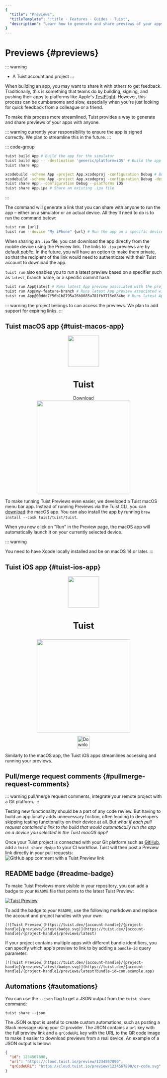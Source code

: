 ```yaml
---
{
  "title": "Previews",
  "titleTemplate": ":title · Features · Guides · Tuist",
  "description": "Learn how to generate and share previews of your apps with anyone."
}
---
```

# Previews {#previews}

::: warning
- A <LocalizedLink href="/guides/server/accounts-and-projects">Tuist account and project</LocalizedLink>
:::

When building an app, you may want to share it with others to get feedback.
Traditionally, this is something that teams do by building, signing, and pushing
their apps to platforms like Apple's
[TestFlight](https://developer.apple.com/testflight/). However, this process can
be cumbersome and slow, especially when you're just looking for quick feedback
from a colleague or a friend.

To make this process more streamlined, Tuist provides a way to generate and
share previews of your apps with anyone.

::: warning
currently your responsibility to ensure the app is signed correctly. We plan
to streamline this in the future.
:::

::: code-group
```bash [Tuist Project]
tuist build App # Build the app for the simulator
tuist build App -- -destination 'generic/platform=iOS' # Build the app for the device
tuist share App
```
```bash [Xcode Project]
xcodebuild -scheme App -project App.xcodeproj -configuration Debug # Build the app for the simulator
xcodebuild -scheme App -project App.xcodeproj -configuration Debug -destination 'generic/platform=iOS' # Build the app for the device
tuist share App --configuration Debug --platforms iOS
tuist share App.ipa # Share an existing .ipa file
```
:::

The command will generate a link that you can share with anyone to run the app –
either on a simulator or an actual device. All they'll need to do is to run the
command below:

```bash
tuist run {url}
tuist run --device "My iPhone" {url} # Run the app on a specific device
```

When sharing an `.ipa` file, you can download the app directly from the mobile
device using the Preview link. The links to `.ipa` previews are by default
_public_. In the future, you will have an option to make them private, so that
the recipient of the link would need to authenticate with their Tuist account to
download the app.

`tuist run` also enables you to run a latest preview based on a specifier such
as `latest`, branch name, or a specific commit hash:

```bash
tuist run App@latest # Runs latest App preview associated with the project's default branch
tuist run App@my-feature-branch # Runs latest App preview associated with a given branch
tuist run App@00dde7f56b1b8795a26b8085a781fb3715e834be # Runs latest App preview associated with a given git commit sha
```

::: warning
the project belongs to can access the previews. We plan to add support for
expiring links.
:::

## Tuist macOS app {#tuist-macos-app}

<div style="display: flex; flex-direction: column; align-items: center;">
    <img src="/logo.png" style="height: 100px;" />
    <h1>Tuist</h1>
    <a href="https://tuist.dev/download" style="text-decoration: none;">Download</a>
    <img src="/images/guides/features/menu-bar-app.png" style="width: 300px;" />
</div>

To make running Tuist Previews even easier, we developed a Tuist macOS menu bar
app. Instead of running Previews via the Tuist CLI, you can
[download](https://tuist.dev/download) the macOS app. You can also install the
app by running `brew install --cask tuist/tuist/tuist`.

When you now click on "Run" in the Preview page, the macOS app will
automatically launch it on your currently selected device.

::: warning

You need to have Xcode locally installed and be on macOS 14 or later.
:::

## Tuist iOS app {#tuist-ios-app}

<div style="display: flex; flex-direction: column; align-items: center;">
    <img src="/images/guides/features/ios-icon.png" style="height: 100px;" />
    <h1 style="padding-top: 2px;">Tuist</h1>
    <img src="/images/guides/features/tuist-app.png" style="width: 300px; padding-top: 8px;" />
    <a href="https://apps.apple.com/us/app/tuist/id6748460335" target="_blank" style="padding-top: 10px;">
        <img src="https://developer.apple.com/assets/elements/badges/download-on-the-app-store.svg" alt="Download on the App Store" style="height: 40px;">
    </a>
</div>

Similarly to the macOS app, the Tuist iOS apps streamlines accessing and running
your previews.

## Pull/merge request comments {#pullmerge-request-comments}

::: warning
pull/merge request comments, integrate your
<LocalizedLink href="/guides/server/accounts-and-projects">remote
project</LocalizedLink> with a
<LocalizedLink href="/guides/server/authentication">Git
platform</LocalizedLink>.
:::

Testing new functionality should be a part of any code review. But having to
build an app locally adds unnecessary friction, often leading to developers
skipping testing functionality on their device at all. But *what if each pull
request contained a link to the build that would automatically run the app on a
device you selected in the Tuist macOS app?*

Once your Tuist project is connected with your Git platform such as
[GitHub](https://github.com), add a <LocalizedLink href="/cli/share">`tuist
share MyApp`</LocalizedLink> to your CI workflow. Tuist will then post a Preview
link directly in your pull requests: ![GitHub app comment with a Tuist Preview
link](/images/guides/features/github-app-with-preview.png)

## README badge {#readme-badge}

To make Tuist Previews more visible in your repository, you can add a badge to
your `README` file that points to the latest Tuist Preview:

[![Tuist
Preview](https://tuist.dev/Dimillian/IcySky/previews/latest/badge.svg)](https://tuist.dev/Dimillian/IcySky/previews/latest)

To add the badge to your `README`, use the following markdown and replace the
account and project handles with your own:
```
[![Tuist Preview](https://tuist.dev/{account-handle}/{project-handle}/previews/latest/badge.svg)](https://tuist.dev/{account-handle}/{project-handle}/previews/latest)
```

If your project contains multiple apps with different bundle identifiers, you
can specify which app's preview to link to by adding a `bundle-id` query
parameter:
```
[![Tuist Preview](https://tuist.dev/{account-handle}/{project-handle}/previews/latest/badge.svg)](https://tuist.dev/{account-handle}/{project-handle}/previews/latest?bundle-id=com.example.app)
```

## Automations {#automations}

You can use the `--json` flag to get a JSON output from the `tuist share`
command:
```
tuist share --json
```

The JSON output is useful to create custom automations, such as posting a Slack
message using your CI provider. The JSON contains a `url` key with the full
preview link and a `qrCodeURL` key with the URL to the QR code image to make it
easier to download previews from a real device. An example of a JSON output is
below:
```json
{
  "id": 1234567890,
  "url": "https://cloud.tuist.io/preview/1234567890",
  "qrCodeURL": "https://cloud.tuist.io/preview/1234567890/qr-code.svg"
}
```
